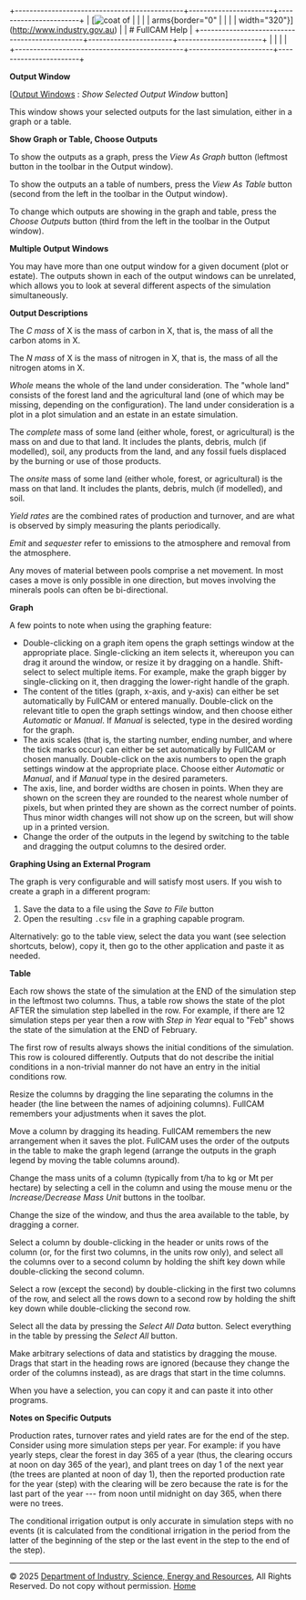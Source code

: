 +----------------------------------------------+-----------------------+-----------------------+
| [![coat of                                   |                       | [](index.htm)         |
| arms](imgs/DISER-inline_Mono.png){border="0" |                       |                       |
| width="320"}](http://www.industry.gov.au)    |                       | # FullCAM Help        |
+----------------------------------------------+-----------------------+-----------------------+
|                                              |                       |                       |
+----------------------------------------------+-----------------------+-----------------------+

**Output Window**

\[[Output Windows](25_Output%20Windows.htm) : *Show Selected Output
Window* button\]

This window shows your selected outputs for the last simulation, either
in a graph or a table.

**Show Graph or Table, Choose Outputs**

To show the outputs as a graph, press the *View As Graph* button
(leftmost button in the toolbar in the Output window).

To show the outputs an a table of numbers, press the *View As Table*
button (second from the left in the toolbar in the Output window).

To change which outputs are showing in the graph and table, press the
*Choose Outputs* button (third from the left in the toolbar in the
Output window).

**Multiple Output Windows**

You may have more than one output window for a given document (plot or
estate). The outputs shown in each of the output windows can be
unrelated, which allows you to look at several different aspects of the
simulation simultaneously.

**Output Descriptions**

The *C mass* of X is the mass of carbon in X, that is, the mass of all
the carbon atoms in X.

The *N mass* of X is the mass of nitrogen in X, that is, the mass of all
the nitrogen atoms in X.

*Whole* means the whole of the land under consideration. The "whole
land" consists of the forest land and the agricultural land (one of
which may be missing, depending on the configuration). The land under
consideration is a plot in a plot simulation and an estate in an estate
simulation.

The *complete* mass of some land (either whole, forest, or agricultural)
is the mass on and due to that land. It includes the plants, debris,
mulch (if modelled), soil, any products from the land, and any fossil
fuels displaced by the burning or use of those products.

The *onsite* mass of some land (either whole, forest, or agricultural)
is the mass on that land. It includes the plants, debris, mulch (if
modelled), and soil.

*Yield rates* are the combined rates of production and turnover, and are
what is observed by simply measuring the plants periodically.

*Emit* and *sequester* refer to emissions to the atmosphere and removal
from the atmosphere.

Any moves of material between pools comprise a net movement. In most
cases a move is only possible in one direction, but moves involving the
minerals pools can often be bi-directional.

**Graph**

A few points to note when using the graphing feature:

- Double-clicking on a graph item opens the graph settings window at the
  appropriate place. Single-clicking an item selects it, whereupon you
  can drag it around the window, or resize it by dragging on a handle.
  Shift-select to select multiple items. For example, make the graph
  bigger by single-clicking on it, then dragging the lower-right handle
  of the graph.
- The content of the titles (graph, x-axis, and y-axis) can either be
  set automatically by FullCAM or entered manually. Double-click on the
  relevant title to open the graph settings window, and then choose
  either *Automatic* or *Manual*. If *Manual* is selected, type in the
  desired wording for the graph.
- The axis scales (that is, the starting number, ending number, and
  where the tick marks occur) can either be set automatically by FullCAM
  or chosen manually. Double-click on the axis numbers to open the graph
  settings window at the appropriate place. Choose either *Automatic* or
  *Manual*, and if *Manual* type in the desired parameters.
- The axis, line, and border widths are chosen in points. When they are
  shown on the screen they are rounded to the nearest whole number of
  pixels, but when printed they are shown as the correct number of
  points. Thus minor width changes will not show up on the screen, but
  will show up in a printed version.
- Change the order of the outputs in the legend by switching to the
  table and dragging the output columns to the desired order.

**Graphing Using an External Program**

The graph is very configurable and will satisfy most users. If you wish
to create a graph in a different program:

1.  Save the data to a file using the *Save to File* button
2.  Open the resulting `.csv` file in a graphing capable program.

Alternatively: go to the table view, select the data you want (see
selection shortcuts, below), copy it, then go to the other application
and paste it as needed.

**Table**

Each row shows the state of the simulation at the END of the simulation
step in the leftmost two columns. Thus, a table row shows the state of
the plot AFTER the simulation step labelled in the row. For example, if
there are 12 simulation steps per year then a row with *Step in Year*
equal to "Feb" shows the state of the simulation at the END of February.

The first row of results always shows the initial conditions of the
simulation. This row is coloured differently. Outputs that do not
describe the initial conditions in a non-trivial manner do not have an
entry in the initial conditions row.

Resize the columns by dragging the line separating the columns in the
header (the line between the names of adjoining columns). FullCAM
remembers your adjustments when it saves the plot.

Move a column by dragging its heading. FullCAM remembers the new
arrangement when it saves the plot. FullCAM uses the order of the
outputs in the table to make the graph legend (arrange the outputs in
the graph legend by moving the table columns around).

Change the mass units of a column (typically from t/ha to kg or Mt per
hectare) by selecting a cell in the column and using the mouse menu or
the *Increase/Decrease Mass Unit* buttons in the toolbar.

Change the size of the window, and thus the area available to the table,
by dragging a corner.

Select a column by double-clicking in the header or units rows of the
column (or, for the first two columns, in the units row only), and
select all the columns over to a second column by holding the shift key
down while double-clicking the second column.

Select a row (except the second) by double-clicking in the first two
columns of the row, and select all the rows down to a second row by
holding the shift key down while double-clicking the second row.

Select all the data by pressing the *Select All Data* button. Select
everything in the table by pressing the *Select All* button.

Make arbitrary selections of data and statistics by dragging the mouse.
Drags that start in the heading rows are ignored (because they change
the order of the columns instead), as are drags that start in the time
columns.

When you have a selection, you can copy it and can paste it into other
programs.

**Notes on Specific Outputs**

Production rates, turnover rates and yield rates are for the end of the
step. Consider using more simulation steps per year. For example: if you
have yearly steps, clear the forest in day 365 of a year (thus, the
clearing occurs at noon on day 365 of the year), and plant trees on day
1 of the next year (the trees are planted at noon of day 1), then the
reported production rate for the year (step) with the clearing will be
zero because the rate is for the last part of the year --- from noon
until midnight on day 365, when there were no trees.

The conditional irrigation output is only accurate in simulation steps
with no events (it is calculated from the conditional irrigation in the
period from the latter of the beginning of the step or the last event in
the step to the end of the step).

------------------------------------------------------------------------

© 2025 [Department of Industry, Science, Energy and
Resources](http://www.industry.gov.au "Department of Industry, Science, Energy and Resources"),
All Rights Reserved. Do not copy without permission.
[Home](index.htm "help index")
